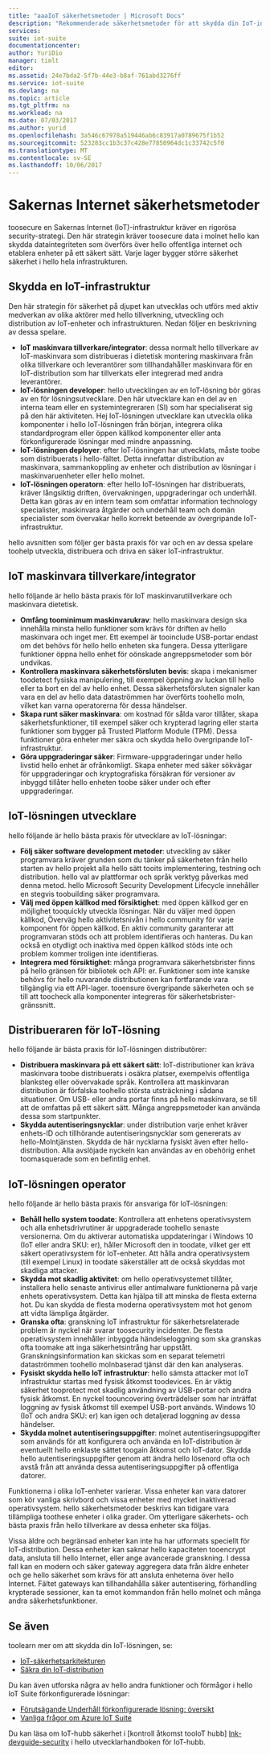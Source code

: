 ```yaml
---
title: "aaaIoT säkerhetsmetoder | Microsoft Docs"
description: "Rekommenderade säkerhetsmetoder för att skydda din IoT-infrastruktur"
services: 
suite: iot-suite
documentationcenter: 
author: YuriDio
manager: timlt
editor: 
ms.assetid: 24e7bda2-5f7b-44e3-b8af-761abd3276ff
ms.service: iot-suite
ms.devlang: na
ms.topic: article
ms.tgt_pltfrm: na
ms.workload: na
ms.date: 07/03/2017
ms.author: yurid
ms.openlocfilehash: 3a546c67978a519446ab6c83917a0789675f1b52
ms.sourcegitcommit: 523283cc1b3c37c428e77850964dc1c33742c5f0
ms.translationtype: MT
ms.contentlocale: sv-SE
ms.lasthandoff: 10/06/2017
---
```

# <a name="internet-of-things-security-best-practices"></a>Sakernas Internet säkerhetsmetoder
toosecure en Sakernas Internet (IoT)-infrastruktur kräver en rigorösa security-strategi. Den här strategin kräver toosecure data i molnet hello kan skydda dataintegriteten som överförs över hello offentliga internet och etablera enheter på ett säkert sätt. Varje lager bygger större säkerhet säkerhet i hello hela infrastrukturen.

## <a name="secure-an-iot-infrastructure"></a>Skydda en IoT-infrastruktur
Den här strategin för säkerhet på djupet kan utvecklas och utförs med aktiv medverkan av olika aktörer med hello tillverkning, utveckling och distribution av IoT-enheter och infrastrukturen. Nedan följer en beskrivning av dessa spelare.  

* **IoT maskinvara tillverkare/integrator**: dessa normalt hello tillverkare av IoT-maskinvara som distribueras i dietetisk montering maskinvara från olika tillverkare och leverantörer som tillhandahåller maskinvara för en IoT-distribution som har tillverkats eller integrerad med andra leverantörer.
* **IoT-lösningen developer**: hello utvecklingen av en IoT-lösning bör göras av en för lösningsutvecklare. Den här utvecklare kan en del av en interna team eller en systemintegreraren (SI) som har specialiserat sig på den här aktiviteten. Hej IoT-lösningen utvecklare kan utveckla olika komponenter i hello IoT-lösningen från början, integrera olika standardprogram eller öppen källkod komponenter eller anta förkonfigurerade lösningar med mindre anpassning.
* **IoT-lösningen deployer**: efter IoT-lösningen har utvecklats, måste toobe som distribuerats i hello-fältet. Detta innefattar distribution av maskinvara, sammankoppling av enheter och distribution av lösningar i maskinvaruenheter eller hello molnet.
* **IoT-lösningen operatorn**: efter hello IoT-lösningen har distribuerats, kräver långsiktig driften, övervakningen, uppgraderingar och underhåll. Detta kan göras av en intern team som omfattar information technology specialister, maskinvara åtgärder och underhåll team och domän specialister som övervakar hello korrekt beteende av övergripande IoT-infrastruktur.

hello avsnitten som följer ger bästa praxis för var och en av dessa spelare toohelp utveckla, distribuera och driva en säker IoT-infrastruktur.

## <a name="iot-hardware-manufacturerintegrator"></a>IoT maskinvara tillverkare/integrator
hello följande är hello bästa praxis för IoT maskinvarutillverkare och maskinvara dietetisk.

* **Omfång toominimum maskinvarukrav**: hello maskinvara design ska innehålla minsta hello funktioner som krävs för driften av hello maskinvara och inget mer. Ett exempel är tooinclude USB-portar endast om det behövs för hello hello enheten ska fungera. Dessa ytterligare funktioner öppna hello enhet för oönskade angreppsmetoder som bör undvikas.
* **Kontrollera maskinvara säkerhetsförsluten bevis**: skapa i mekanismer toodetect fysiska manipulering, till exempel öppning av luckan till hello eller ta bort en del av hello enhet. Dessa säkerhetsförsluten signaler kan vara en del av hello data dataströmmen har överförts toohello moln, vilket kan varna operatorerna för dessa händelser.
* **Skapa runt säker maskinvara**: om kostnad för sålda varor tillåter, skapa säkerhetsfunktioner, till exempel säker och krypterad lagring eller starta funktioner som bygger på Trusted Platform Module (TPM). Dessa funktioner göra enheter mer säkra och skydda hello övergripande IoT-infrastruktur.
* **Göra uppgraderingar säker**: Firmware-uppgraderingar under hello livstid hello enhet är ofrånkomligt. Skapa enheter med säker sökvägar för uppgraderingar och kryptografiska försäkran för versioner av inbyggd tillåter hello enheten toobe säker under och efter uppgraderingar.

## <a name="iot-solution-developer"></a>IoT-lösningen utvecklare
hello följande är hello bästa praxis för utvecklare av IoT-lösningar:

* **Följ säker software development metoder**: utveckling av säker programvara kräver grunden som du tänker på säkerheten från hello starten av hello projekt alla hello sätt tooits implementering, testning och distribution. hello val av plattformar och språk verktyg påverkas med denna metod. hello Microsoft Security Development Lifecycle innehåller en stegvis toobuilding säker programvara.
* **Välj med öppen källkod med försiktighet**: med öppen källkod ger en möjlighet tooquickly utveckla lösningar. När du väljer med öppen källkod, Överväg hello aktivitetsnivån i hello community för varje komponent för öppen källkod. En aktiv community garanterar att programvaran stöds och att problem identifieras och hanteras. Du kan också en otydligt och inaktiva med öppen källkod stöds inte och problem kommer troligen inte identifieras.
* **Integrera med försiktighet**: många programvara säkerhetsbrister finns på hello gränsen för bibliotek och API: er. Funktioner som inte kanske behövs för hello nuvarande distributionen kan fortfarande vara tillgänglig via ett API-lager. tooensure övergripande säkerheten och se till att toocheck alla komponenter integreras för säkerhetsbrister-gränssnitt.      

## <a name="iot-solution-deployer"></a>Distribueraren för IoT-lösning
hello följande är bästa praxis för IoT-lösningen distributörer:

* **Distribuera maskinvara på ett säkert sätt**: IoT-distributioner kan kräva maskinvara toobe distribuerats i osäkra platser, exempelvis offentliga blanksteg eller oövervakade språk. Kontrollera att maskinvaran distribution är förfalska toohello största utsträckning i sådana situationer. Om USB- eller andra portar finns på hello maskinvara, se till att de omfattas på ett säkert sätt. Många angreppsmetoder kan använda dessa som startpunkter.
* **Skydda autentiseringsnycklar**: under distribution varje enhet kräver enhets-ID och tillhörande autentiseringsnycklar som genererats av hello-Molntjänsten. Skydda de här nycklarna fysiskt även efter hello-distribution. Alla avslöjade nyckeln kan användas av en obehörig enhet toomasquerade som en befintlig enhet.

## <a name="iot-solution-operator"></a>IoT-lösningen operator
hello följande är hello bästa praxis för ansvariga för IoT-lösningen:

* **Behåll hello system toodate**: Kontrollera att enhetens operativsystem och alla enhetsdrivrutiner är uppgraderade toohello senaste versionerna. Om du aktiverar automatiska uppdateringar i Windows 10 (IoT eller andra SKU: er), håller Microsoft den in toodate, vilket ger ett säkert operativsystem för IoT-enheter. Att hålla andra operativsystem (till exempel Linux) in toodate säkerställer att de också skyddas mot skadliga attacker.
* **Skydda mot skadlig aktivitet**: om hello operativsystemet tillåter, installera hello senaste antivirus eller antimalware funktionerna på varje enhets operativsystem. Detta kan hjälpa till att minska de flesta externa hot. Du kan skydda de flesta moderna operativsystem mot hot genom att vidta lämpliga åtgärder.
* **Granska ofta**: granskning IoT infrastruktur för säkerhetsrelaterade problem är nyckel när svarar toosecurity incidenter. De flesta operativsystem innehåller inbyggda händelseloggning som ska granskas ofta toomake att inga säkerhetsintrång har uppstått. Granskningsinformation kan skickas som en separat telemetri dataströmmen toohello molnbaserad tjänst där den kan analyseras.
* **Fysiskt skydda hello IoT infrastruktur**: hello sämsta attacker mot IoT infrastruktur startas med fysisk åtkomst toodevices. En är viktig säkerhet tooprotect mot skadlig användning av USB-portar och andra fysisk åtkomst. En nyckel toouncovering överträdelser som har inträffat loggning av fysisk åtkomst till exempel USB-port används. Windows 10 (IoT och andra SKU: er) kan igen och detaljerad loggning av dessa händelser.
* **Skydda molnet autentiseringsuppgifter**: molnet autentiseringsuppgifter som används för att konfigurera och använda en IoT-distribution är eventuellt hello enklaste sättet toogain åtkomst och IoT-dator. Skydda hello autentiseringsuppgifter genom att ändra hello lösenord ofta och avstå från att använda dessa autentiseringsuppgifter på offentliga datorer.

Funktionerna i olika IoT-enheter varierar. Vissa enheter kan vara datorer som kör vanliga skrivbord och vissa enheter med mycket inaktiverad operativsystem. hello säkerhetsmetoder beskrivs kan tidigare vara tillämpliga toothese enheter i olika grader. Om ytterligare säkerhets- och bästa praxis från hello tillverkare av dessa enheter ska följas.

Vissa äldre och begränsad enheter kan inte ha har utformats speciellt för IoT-distribution. Dessa enheter kan saknar hello kapaciteten tooencrypt data, ansluta till hello Internet, eller ange avancerade granskning. I dessa fall kan en modern och säker gateway aggregera data från äldre enheter och ge hello säkerhet som krävs för att ansluta enheterna över hello Internet. Fältet gateways kan tillhandahålla säker autentisering, förhandling krypterade sessioner, kan ta emot kommandon från hello molnet och många andra säkerhetsfunktioner.

## <a name="see-also"></a>Se även
toolearn mer om att skydda din IoT-lösningen, se:

* [IoT-säkerhetsarkitekturen][lnk-security-architecture]
* [Säkra din IoT-distribution][lnk-security-deployment]

Du kan även utforska några av hello andra funktioner och förmågor i hello IoT Suite förkonfigurerade lösningar:

* [Förutsägande Underhåll förkonfigurerade lösning: översikt][lnk-predictive-overview]
* [Vanliga frågor om Azure IoT Suite][lnk-faq]

Du kan läsa om IoT-hubb säkerhet i [kontroll åtkomst tooIoT hubb] [ lnk-devguide-security] i hello utvecklarhandboken för IoT-hubb.

[lnk-predictive-overview]: iot-suite-predictive-overview.md
[lnk-faq]: iot-suite-faq.md

[lnk-security-architecture]: iot-security-architecture.md
[lnk-security-deployment]: iot-suite-security-deployment.md
[lnk-devguide-security]: ../iot-hub/iot-hub-devguide-security.md
